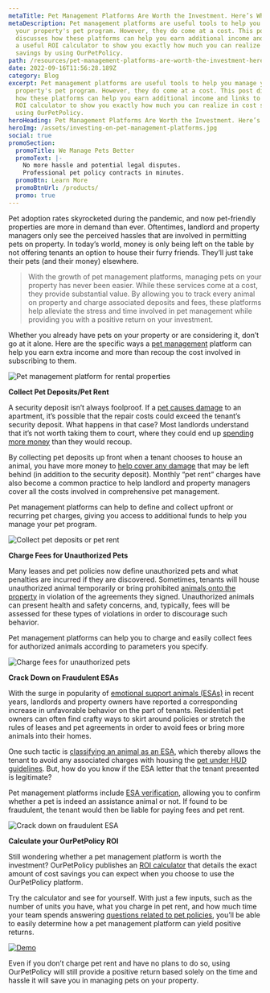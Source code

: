 ```yaml
---
metaTitle: Pet Management Platforms Are Worth the Investment. Here’s Why.
metaDescription: Pet management platforms are useful tools to help you manage
  your property's pet program. However, they do come at a cost. This post
  discusses how these platforms can help you earn additional income and links to
  a useful ROI calculator to show you exactly how much you can realize in cost
  savings by using OurPetPolicy.
path: /resources/pet-management-platforms-are-worth-the-investment-here-is-why
date: 2022-09-16T11:56:28.189Z
category: Blog
excerpt: Pet management platforms are useful tools to help you manage your
  property's pet program. However, they do come at a cost. This post discusses
  how these platforms can help you earn additional income and links to a useful
  ROI calculator to show you exactly how much you can realize in cost savings by
  using OurPetPolicy.
heroHeading: Pet Management Platforms Are Worth the Investment. Here’s Why.
heroImg: /assets/investing-on-pet-management-platforms.jpg
social: true
promoSection:
  promoTitle: We Manage Pets Better
  promoText: |-
    No more hassle and potential legal disputes. 
    Professional pet policy contracts in minutes.
  promoBtn: Learn More
  promoBtnUrl: /products/
  promo: true
---
```

Pet adoption rates skyrocketed during the pandemic, and now pet-friendly properties are more in demand than ever. Oftentimes, landlord and property managers only see the perceived hassles that are involved in permitting pets on property. In today’s world, money is only being left on the table by not offering tenants an option to house their furry friends. They’ll just take their pets (and their money) elsewhere.

> With the growth of pet management platforms, managing pets on your property has never been easier. While these services come at a cost, they provide substantial value. By allowing you to track every animal on property and charge associated deposits and fees, these platforms help alleviate the stress and time involved in pet management while providing you with a positive return on your investment. 

Whether you already have pets on your property or are considering it, don’t go at it alone. Here are the specific ways a [pet management](https://landlordtech.com/resources/pet-management-in-properties) platform can help you earn extra income and more than recoup the cost involved in subscribing to them.

![Pet management platform for rental properties](/assets/pet-management-platforms.png "pet management platform")

**Collect Pet Deposits/Pet Rent**

A security deposit isn’t always foolproof. If a [pet causes damage](https://landlordtech.com/resources/pets-that-cause-the-most-property-damage) to an apartment, it’s possible that the repair costs could exceed the tenant’s security deposit. What happens in that case? Most landlords understand that it’s not worth taking them to court, where they could end up [spending more money](https://landlordtech.com/resources/five-ways-you-are-losing-money-as-a-property-owner) than they would recoup.

By collecting pet deposits up front when a tenant chooses to house an animal, you have more money to [help cover any damage](https://landlordtech.com/resources/protecting-your-rental-property-from-pet-damage) that may be left behind (in addition to the security deposit). Monthly “pet rent” charges have also become a common practice to help landlord and property managers cover all the costs involved in comprehensive pet management. 

Pet management platforms can help to define and collect upfront or recurring pet charges, giving you access to additional funds to help you manage your pet program.

![Collect pet deposits or pet rent](/assets/collect-pet-deposits_pet-rent.png "collect pet deposits or pet rent")

**Charge Fees for Unauthorized Pets**

Many leases and pet policies now define unauthorized pets and what penalties are incurred if they are discovered. Sometimes, tenants will house unauthorized animal temporarily or bring prohibited [animals onto the property](https://landlordtech.com/resources/animals-in-rentals-in-2023) in violation of the agreements they signed. Unauthorized animals can present health and safety concerns, and, typically, fees will be assessed for these types of violations in order to discourage such behavior. 

Pet management platforms can help you to charge and easily collect fees for authorized animals according to parameters you specify.

![Charge fees for unauthorized pets](/assets/charge-feed-for-unauthorized-pets.png "charge fees for unauthorized pets")

**Crack Down on Fraudulent ESAs** 

With the surge in popularity of [emotional support animals (ESAs)](https://landlordtech.com/resources/emotional-support-animals-service-animals-and-pets-whats-the-difference) in recent years, landlords and property owners have reported a corresponding increase in unfavorable behavior on the part of tenants. Residential pet owners can often find crafty ways to skirt around policies or stretch the rules of leases and pet agreements in order to avoid fees or bring more animals into their homes. 

One such tactic is [classifying an animal as an ESA](https://landlordtech.com/resources/seven-ESA-loopholes-commonly-used-by-tenants-and-how-to-close-them), which thereby allows the tenant to avoid any associated charges with housing the [pet under HUD guidelines](https://landlordtech.com/resources/heres-how-an-esa-hud-sting-cost-this-property-manager). But, how do you know if the ESA letter that the tenant presented is legitimate?

Pet management platforms include [ESA verification](https://landlordtech.com/resources/the-opportunity-cost-of-not-verifying-tenant-esa-etters), allowing you to confirm whether a pet is indeed an assistance animal or not. If found to be fraudulent, the tenant would then be liable for paying fees and pet rent.

![Crack down on fraudulent ESA](/assets/crack-down-fraudulent-esas.png "crack down on fraudulent esa")

**Calculate your OurPetPolicy ROI**

Still wondering whether a pet management platform is worth the investment? OurPetPolicy publishes an [ROI calculator](https://landlordtech.com/calculator-no-pets-allowed/) that details the exact amount of cost savings you can expect when you choose to use the OurPetPolicy platform. 

Try the calculator and see for yourself. With just a few inputs, such as the number of units you have, what you charge in pet rent, and how much time your team spends answering [questions related to pet policies](https://landlordtech.com/resources/landlord-Q&A-should-you-move-to-a-pet-friendly-policy), you’ll be able to easily determine how a pet management platform can yield positive returns.

[![Demo](/assets/free-pet-ownership-training.png "Demo")](https://landlordtech.com/request-demo/)

Even if you don’t charge pet rent and have no plans to do so, using OurPetPolicy will still provide a positive return based solely on the time and hassle it will save you in managing pets on your property.